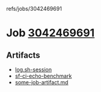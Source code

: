 refs/jobs/3042469691

# Job [3042469691](https://github.com/rokmoln/support-firecloud/runs/3042469691?check_suite_focus=true)

## Artifacts

* [log.sh-session](log.sh-session)
* [sf-ci-echo-benchmark](sf-ci-echo-benchmark)
* [some-job-artifact.md](some-job-artifact.md)


